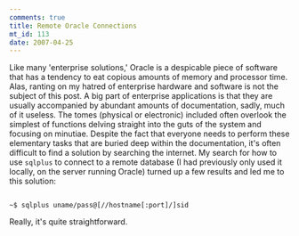 ```yaml
--- 
comments: true
title: Remote Oracle Connections
mt_id: 113
date: 2007-04-25
---
```

Like many 'enterprise solutions,' Oracle is a despicable piece of software that has a tendency to eat copious amounts of memory and processor time.  Alas, ranting on my hatred of enterprise hardware and software is not the subject of this post.  A big part of enterprise applications is that they are usually accompanied by abundant amounts of documentation, sadly, much of it useless.  The tomes (physical or electronic) included often overlook the simplest of functions delving straight into the guts of the system and focusing on minutiae.  Despite the fact that everyone needs to perform these elementary tasks that are buried deep within the documentation, it's often difficult to find a solution by searching the internet.  My search for how to use `sqlplus` to connect to a remote database (I had previously only used it locally, on the server running Oracle) turned up a few results and led me to this solution:

<code>
~$ sqlplus uname/pass@[//hostname[:port]/]sid
</code>

Really, it's quite straightforward.
